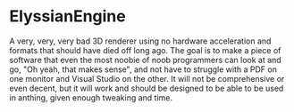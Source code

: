 # ElyssianEngine
A very, very, very bad 3D renderer using no hardware acceleration and formats that should have died off long ago.
The goal is to make a piece of software that even the most noobie of noob programmers can look at and go, "Oh yeah, that makes sense", and not have to struggle with a PDF on one monitor and Visual Studio on the other.
It will not be comprehensive or even decent, but it will work and should be designed to be able to be used in anthing, given enough tweaking and time.

